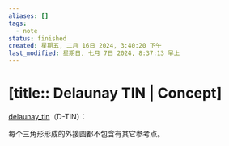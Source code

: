 ```yaml
---
aliases: []
tags:
  - note
status: finished
created: 星期五, 二月 16日 2024, 3:40:20 下午
last_modified: 星期日, 七月 7日 2024, 8:37:13 早上
---
```


# [title:: Delaunay TIN | Concept]

[delaunay_tin](delaunay_tin.md)（D-TIN）：

每个三角形形成的外接圆都不包含有其它参考点。
